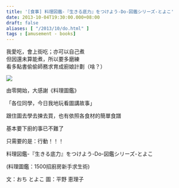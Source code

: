 ```yaml
---
title: '[食事] 料理図鑑-『生きる底力』をつけよう-Do-図鑑シリーズ-とよこ'
date: 2013-10-04T19:30:00.000+08:00
draft: false
aliases: [ "/2013/10/do.html" ]
tags : [amusement - books]
---
```


我愛吃，會上街吃；亦可以自己煮   
但因還未算能煮，所以要多磨練   
看多點書偷偷師務求育成廚娘計劃（啥？）  

[![](https://4.bp.blogspot.com/-nvtvITBSrfg/XCOPWcHPxqI/AAAAAAAAB1k/VfK9335hIaMC2U0kX1gy2Fc2Ne0V6qEFQCLcBGAs/s640/13.jpg)](https://4.bp.blogspot.com/-nvtvITBSrfg/XCOPWcHPxqI/AAAAAAAAB1k/VfK9335hIaMC2U0kX1gy2Fc2Ne0V6qEFQCLcBGAs/s1600/13.jpg)

由零開始，大感謝《料理圖鑑》  
  

「各位同學，今日我地玩看圖講故事」

跟住圖去學去揀去買，也有依照各食材的簡單食譜

基本要下廚的事已不難了

  
  

只需要的是：行動！！！

  

  

料理図鑑-『生きる底力』をつけよう-Do-図鑑シリーズ-とよこ

(料理圖鑑：1500招廚房新手求生術)

文：おち とよこ 圖：平野 恵理子